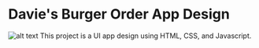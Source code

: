 # Davie's Burger Order App Design
![alt text](https://ibb.co/R0g1jS7)
This project is a UI app design using HTML, CSS, and Javascript.
